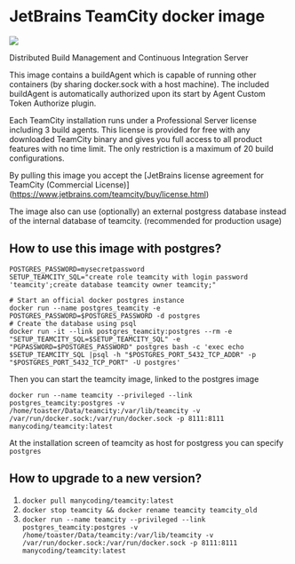 JetBrains TeamCity docker image
===============
[![](https://images.microbadger.com/badges/image/manycoding/teamcity.svg)](https://microbadger.com/images/manycoding/teamcity "Get your own image badge on microbadger.com")

Distributed Build Management and Continuous Integration Server

This image contains a buildAgent which is capable of running other containers (by sharing docker.sock with a host machine). The included buildAgent is automatically authorized upon its start by Agent Custom Token Authorize plugin.

Each TeamCity installation runs under a Professional Server license including 3 build agents. This license is provided for free with any downloaded TeamCity binary and gives you full access to all product features with no time limit. The only restriction is a maximum of 20 build configurations.

By pulling this image you accept the [JetBrains license agreement for TeamCity (Commercial License)] (https://www.jetbrains.com/teamcity/buy/license.html)

The image also can use (optionally) an external postgress database instead of the internal database of teamcity. (recommended for production usage)

How to use this image with postgres?
---------------

```
POSTGRES_PASSWORD=mysecretpassword
SETUP_TEAMCITY_SQL="create role teamcity with login password 'teamcity';create database teamcity owner teamcity;"

# Start an official docker postgres instance
docker run --name postgres_teamcity -e POSTGRES_PASSWORD=$POSTGRES_PASSWORD -d postgres
# Create the database using psql
docker run -it --link postgres_teamcity:postgres --rm -e "SETUP_TEAMCITY_SQL=$SETUP_TEAMCITY_SQL" -e "PGPASSWORD=$POSTGRES_PASSWORD" postgres bash -c 'exec echo $SETUP_TEAMCITY_SQL |psql -h "$POSTGRES_PORT_5432_TCP_ADDR" -p "$POSTGRES_PORT_5432_TCP_PORT" -U postgres'
```
Then you can start the teamcity image, linked to the postgres image
```
docker run --name teamcity --privileged --link postgres_teamcity:postgres -v /home/toaster/Data/teamcity:/var/lib/teamcity -v /var/run/docker.sock:/var/run/docker.sock -p 8111:8111 manycoding/teamcity:latest
```
At the installation screen of teamcity as host for postgress you can specify `postgres`

How to upgrade to a new version?
----------------
1. `docker pull manycoding/teamcity:latest`
2. `docker stop teamcity && docker rename teamcity teamcity_old`
3. `docker run --name teamcity --privileged --link postgres_teamcity:postgres -v /home/toaster/Data/teamcity:/var/lib/teamcity -v /var/run/docker.sock:/var/run/docker.sock -p 8111:8111 manycoding/teamcity:latest`
